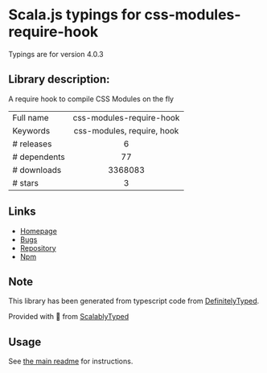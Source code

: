 
# Scala.js typings for css-modules-require-hook

Typings are for version 4.0.3

## Library description:
A require hook to compile CSS Modules on the fly

|                    |                 |
| ------------------ | :-------------: |
| Full name          | css-modules-require-hook |
| Keywords           | css-modules, require, hook |
| # releases         | 6 |
| # dependents       | 77 |
| # downloads        | 3368083 |
| # stars            | 3 |

## Links
- [Homepage](https://github.com/css-modules/css-modules-require-hook)
- [Bugs](https://github.com/css-modules/css-modules-require-hook/issues)
- [Repository](https://github.com/css-modules/css-modules-require-hook)
- [Npm](https://www.npmjs.com/package/css-modules-require-hook)
    


## Note
This library has been generated from typescript code from [DefinitelyTyped](https://definitelytyped.org).

Provided with :purple_heart: from [ScalablyTyped](https://github.com/oyvindberg/ScalablyTyped)

## Usage
See [the main readme](../../readme.md) for instructions.


